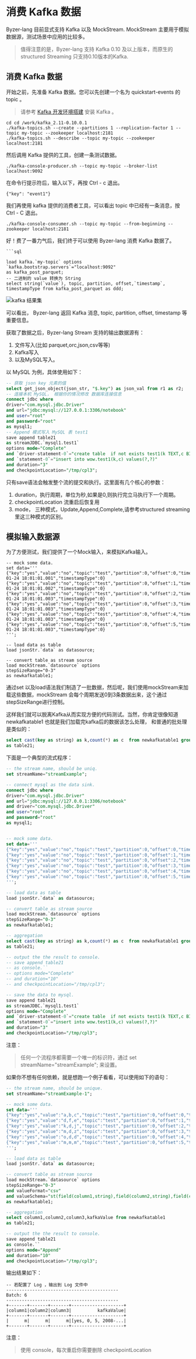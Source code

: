 # 消费 Kafka 数据

Byzer-lang 目前显式支持 Kafka 以及 MockStream. MockStream 主要用于模拟数据源，测试场景中应用的比较多。

> 值得注意的是，Byzer-lang 支持 Kafka 0.10 及以上版本，而原生的structured Streaming 只支持0.10版本的Kafka.


## 消费 Kafka 数据
开始之前，先准备 Kafka 数据。您可以先创建一个名为 quickstart-events 的 topic 。
> 请参考 [Kafka 开发环境搭建](kafka_local_install.md) 安装 Kafka 。

```shell
cd cd /work/kafka_2.11-0.10.0.1
./kafka-topics.sh --create --partitions 1 --replication-factor 1 --topic my-topic --zookeeper localhost:2181
./kafka-topics.sh --describe --topic my-topic --zookeeper localhost:2181
```

然后调用 Kafka 提供的工具，创建一条测试数据。
```shell
./kafka-console-producer.sh --topic my-topic --broker-list localhost:9092
```
在命令行提示符后，输入以下，再按 Ctrl - c 退出。
```text
{"key": "event1"}
```
我们再使用 kafka 提供的消费者工具，可以看出 topic 中已经有一条消息，按 Ctrl - C 退出。
```shell
./kafka-console-consumer.sh --topic my-topic --from-beginning --zookeeper localhost:2181
```

好！费了一番力气后，我们终于可以使用 Byzer-lang 消费 Kafka 数据了。
```
```sql

load kafka.`my-topic` options
`kafka.bootstrap.servers`="localhost:9092"
as kafka_post_parquet;
-- 二进制的 value 转换为 String
select string(`value`), topic, partition, offset,`timestamp`, timestampType from kafka_post_parquet as ddd;

```
![kafka 结果集](./kolo-kafka-consumer.PNG)

可以看出， Byzer-lang 返回 Kafka 消息, topic, partition, offset, timestamp 等重要信息。

获取了数据之后，Byzer-lang Stream 支持的输出数据源有：

1. 文件写入(比如 parquet,orc,json,csv等等)
2. Kafka写入
3. 以及MySQL写入。

以 MySQL 为例，具体使用如下：

```sql
-- 获取 json key 元素的值
select get_json_object(json_str, "$.key") as json_val from r1 as r2;
-- 连接本机 MySQL， 根据你的情况修改 数据库连接信息
connect jdbc where  
driver="com.mysql.jdbc.Driver"
and url="jdbc:mysql://127.0.0.1:3306/notebook"
and user="root"
and password="root"
as mysql1;
-- Append 模式写入 MySQL 表 test1
save append table21  
as streamJDBC.`mysql1.test1` 
options mode="Complete"
and `driver-statement-0`="create table  if not exists test1(k TEXT,c BIGINT)"
and `statement-0`="insert into wow.test1(k,c) values(?,?)"
and duration="3"
and checkpointLocation="/tmp/cpl3";
```

只有save语法会触发整个流的提交和执行。这里面有几个核心的参数：

1. duration，执行周期，单位为秒,如果是0,则执行完立马执行下一个周期。
2. checkpointLocation 流重启后恢复用
3. mode， 三种模式，Update,Append,Complete,请参考structured streaming里这三种模式的区别。

## 模拟输入数据源

为了方便测试，我们提供了一个Mock输入，来模拟Kafka输入。

```
-- mock some data.
set data='''
{"key":"yes","value":"no","topic":"test","partition":0,"offset":0,"timestamp":"2008-01-24 18:01:01.001","timestampType":0}
{"key":"yes","value":"no","topic":"test","partition":0,"offset":1,"timestamp":"2008-01-24 18:01:01.002","timestampType":0}
{"key":"yes","value":"no","topic":"test","partition":0,"offset":2,"timestamp":"2008-01-24 18:01:01.003","timestampType":0}
{"key":"yes","value":"no","topic":"test","partition":0,"offset":3,"timestamp":"2008-01-24 18:01:01.003","timestampType":0}
{"key":"yes","value":"no","topic":"test","partition":0,"offset":4,"timestamp":"2008-01-24 18:01:01.003","timestampType":0}
{"key":"yes","value":"no","topic":"test","partition":0,"offset":5,"timestamp":"2008-01-24 18:01:01.003","timestampType":0}
''';

-- load data as table
load jsonStr.`data` as datasource;

-- convert table as stream source
load mockStream.`datasource` options 
stepSizeRange="0-3"
as newkafkatable1;
```

通过set 以及load语法我们制造了一批数据，然后呢，我们使用mockStream来加载这些数据，mockStream
会每个周期发送0到3条数据出来，这个通过stepSizeRange进行控制。

这样我们就可以脱离Kafka从而实现方便的代码测试。当然，你肯定很像知道 newkafkatable1 也就是我们加载完kafka后的数据该怎么处理，
和普通的批处理是类似的：

```sql
select cast(key as string) as k,count(*) as c  from newkafkatable1 group by key
as table21;
```

下面是一个典型的流式程序：

```sql
-- the stream name, should be uniq.
set streamName="streamExample";

-- connect mysql as the data sink.
connect jdbc where  
driver="com.mysql.jdbc.Driver"
and url="jdbc:mysql://127.0.0.1:3306/notebook"
and driver="com.mysql.jdbc.Driver"
and user="root"
and password="root"
as mysql1;


-- mock some data.
set data='''
{"key":"yes","value":"no","topic":"test","partition":0,"offset":0,"timestamp":"2008-01-24 18:01:01.001","timestampType":0}
{"key":"yes","value":"no","topic":"test","partition":0,"offset":1,"timestamp":"2008-01-24 18:01:01.002","timestampType":0}
{"key":"yes","value":"no","topic":"test","partition":0,"offset":2,"timestamp":"2008-01-24 18:01:01.003","timestampType":0}
{"key":"yes","value":"no","topic":"test","partition":0,"offset":3,"timestamp":"2008-01-24 18:01:01.003","timestampType":0}
{"key":"yes","value":"no","topic":"test","partition":0,"offset":4,"timestamp":"2008-01-24 18:01:01.003","timestampType":0}
{"key":"yes","value":"no","topic":"test","partition":0,"offset":5,"timestamp":"2008-01-24 18:01:01.003","timestampType":0}
''';

-- load data as table
load jsonStr.`data` as datasource;

-- convert table as stream source
load mockStream.`datasource` options 
stepSizeRange="0-3"
as newkafkatable1;

-- aggregation 
select cast(key as string) as k,count(*) as c  from newkafkatable1 group by key
as table21;

-- output the the result to console.
-- save append table21  
-- as console.`` 
-- options mode="Complete"
-- and duration="10"
-- and checkpointLocation="/tmp/cpl3";

-- save the data to mysql.
save append table21  
as streamJDBC.`mysql1.test1` 
options mode="Complete"
and `driver-statement-0`="create table  if not exists test1(k TEXT,c BIGINT)"
and `statement-0`="insert into wow.test1(k,c) values(?,?)"
and duration="3"
and checkpointLocation="/tmp/cpl3";
```

注意：

> 任何一个流程序都需要一个唯一的标识符，通过  set streamName="streamExample"; 来设置。

如果你不想有任何依赖，就是想跑一个例子看看，可以使用如下的语句：

```sql
-- the stream name, should be unique.
set streamName="streamExample-1";

-- mock some data.
set data='''
{"key":"yes","value":"a,b,c","topic":"test","partition":0,"offset":0,"timestamp":"2008-01-24 18:01:01.001","timestampType":0}
{"key":"yes","value":"d,f,e","topic":"test","partition":0,"offset":1,"timestamp":"2008-01-24 18:01:01.002","timestampType":0}
{"key":"yes","value":"k,d,j","topic":"test","partition":0,"offset":2,"timestamp":"2008-01-24 18:01:01.003","timestampType":0}
{"key":"yes","value":"m,d,z","topic":"test","partition":0,"offset":3,"timestamp":"2008-01-24 18:01:01.003","timestampType":0}
{"key":"yes","value":"o,d,d","topic":"test","partition":0,"offset":4,"timestamp":"2008-01-24 18:01:01.003","timestampType":0}
{"key":"yes","value":"m,m,m","topic":"test","partition":0,"offset":5,"timestamp":"2008-01-24 18:01:01.003","timestampType":0}
''';

-- load data as table
load jsonStr.`data` as datasource;

-- convert table as stream source
load mockStream.`datasource` options 
stepSizeRange="0-3"
and valueFormat="csv"
and valueSchema="st(field(column1,string),field(column2,string),field(column3,string))"
as newkafkatable1;

-- aggregation 
select column1,column2,column3,kafkaValue from newkafkatable1 
as table21;

-- output the the result to console.
save append table21  
as console.`` 
options mode="Append"
and duration="10"
and checkpointLocation="/tmp/cpl3";
```

输出结果如下：


```text
-- 若配置了 Log ，输出到 Log 文件中
-------------------------------------------
Batch: 6
-------------------------------------------
+-------+-------+-------+--------------------+
|column1|column2|column3|          kafkaValue|
+-------+-------+-------+--------------------+
|      m|      m|      m|[yes, 0, 5, 2008-...|
+-------+-------+-------+--------------------+
```

注意：

> 使用 console，每次重启你需要删除 checkpointLocation
  